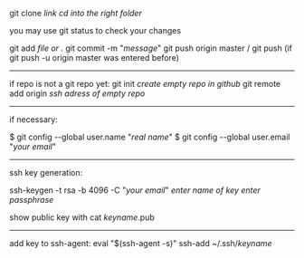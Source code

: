 git clone _link_
_cd into the right folder_

you may use git status to check your changes

git add _file or ._
git commit -m "_message_"
git push origin master / git push (if git push -u origin master was entered before)

---

if repo is not a git repo yet:
git init
_create empty repo in github_
git remote add origin _ssh adress of empty repo_

---

if necessary:

$ git config --global user.name "_real name_"
$ git config --global user.email "_your email_"

---

ssh key generation:

ssh-keygen -t rsa -b 4096 -C "_your email_"
_enter name of key_
_enter passphrase_

show public key with cat _keyname_.pub

---

add key to ssh-agent:
eval "$(ssh-agent -s)"
ssh-add ~/.ssh/_keyname_
